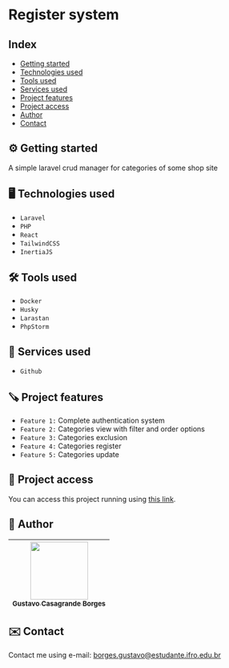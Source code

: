 # Register system

## Index

* [Getting started](#%EF%B8%8F-getting-started)
* [ Technologies used](#%EF%B8%8F-technologies-used)
* [ Tools used](#%EF%B8%8F-tools-used)
* [Services used](#-services-used)
* [Project features](#-project-features)
* [Project access](#-project-access)
* [Author](#-author)
* [Contact](#%EF%B8%8F-contact)

## ⚙️ Getting started

A simple laravel crud manager for categories of some shop site

## 🖥️ Technologies used

- ``Laravel``
- ``PHP``
- ``React``
- ``TailwindCSS``
- ``InertiaJS``

## 🛠️ Tools used

- ``Docker``
- ``Husky``
- ``Larastan``
- ``PhpStorm``

## 🧰 Services used

- ``Github``

## 🪚 Project features

- ``Feature 1:`` Complete authentication system
- ``Feature 2:`` Categories view with filter and order options
- ``Feature 3:`` Categories exclusion
- ``Feature 4:`` Categories register
- ``Feature 5:`` Categories update

## 📂 Project access

You can access this project running using [this link](https://sistemacadastro.devborges.tech/).

## 👤 Author

| [<img src="https://github.com/gustavotht21.png" width=115><br><sub>Gustavo Casagrande Borges</sub>](https://github.com/gustavotht21) |  
|:------------------------------------------------------------------------------------------------------------------------------------:| 

## ✉️ Contact

Contact me using e-mail: borges.gustavo@estudante.ifro.edu.br
